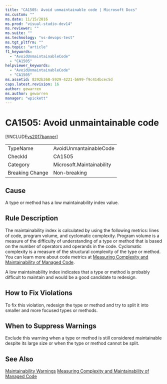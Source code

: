 ```yaml
---
title: "CA1505: Avoid unmaintainable code | Microsoft Docs"
ms.custom: ""
ms.date: 11/15/2016
ms.prod: "visual-studio-dev14"
ms.reviewer: ""
ms.suite: ""
ms.technology: "vs-devops-test"
ms.tgt_pltfrm: ""
ms.topic: "article"
f1_keywords:
  - "AvoidUnmaintainableCode"
  - "CA1505"
helpviewer_keywords:
  - "AvoidUnmaintainableCode"
  - "CA1505"
ms.assetid: 8292b268-5929-4221-b699-f9c414bcec5d
caps.latest.revision: 16
author: gewarren
ms.author: gewarren
manager: "wpickett"
---
```

# CA1505: Avoid unmaintainable code
[!INCLUDE[vs2017banner](../includes/vs2017banner.md)]

|||
|-|-|
|TypeName|AvoidUnmantainableCode|
|CheckId|CA1505|
|Category|Microsoft.Maintainability|
|Breaking Change|Non-breaking|

## Cause
 A type or method has a low maintainability index value.

## Rule Description
 The maintainability index is calculated by using the following metrics: lines of code, program volume, and cyclomatic complexity. Program volume is a measure of the difficulty of understanding of a type or method that is based on the number of operators and operands in the code. Cyclomatic complexity is a measure of the structural complexity of the type or method. You can learn more about code metrics at [Measuring Complexity and Maintainability of Managed Code](../code-quality/measuring-complexity-and-maintainability-of-managed-code.md).

 A low maintainability index indicates that a type or method is probably difficult to maintain and would be a good candidate to redesign.

## How to Fix Violations
 To fix this violation, redesign the type or method and try to split it into smaller and more focused types or methods.

## When to Suppress Warnings
 Exclude this warning when a type or method is still considered maintainable despite its large size or when the type or method cannot be split.

## See Also
 [Maintainability Warnings](../code-quality/maintainability-warnings.md)
 [Measuring Complexity and Maintainability of Managed Code](../code-quality/measuring-complexity-and-maintainability-of-managed-code.md)
